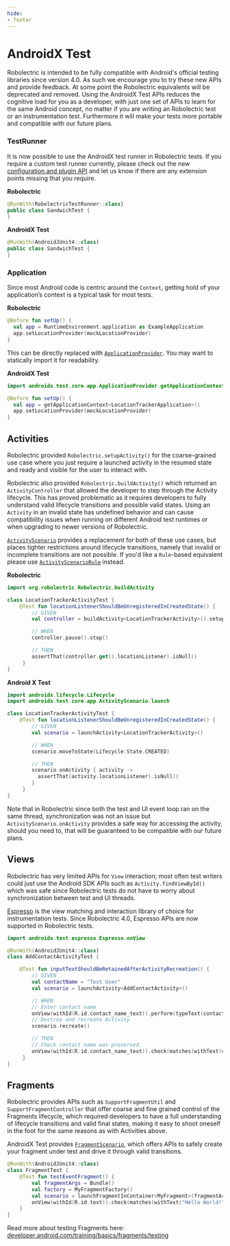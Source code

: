 ```yaml
---
hide:
- footer
---
```


# AndroidX Test

Robolectric is intended to be fully compatible with Android's official testing libraries since version 4.0.
As such we encourage you to try these new APIs and provide feedback. At some point the Robolectric equivalents will
be deprecated and removed. Using the AndroidX Test APIs reduces the cognitive load for you as a developer, with just one
set of APIs to learn for the same Android concept, no matter if you are writing an Robolectric test or an instrumentation
test. Furthermore it will make your tests more portable and compatible with our future plans.

### TestRunner

It is now possible to use the AndroidX test runner in Robolectric tests. If you require a custom test runner currently,
please check out the new [configuration and plugin API](javadoc/latest/org/robolectric/pluginapi/package-summary.html)
and let us know if there are any extension points missing that you require.

**Robolectric**
```kotlin
@RunWith(RobolectricTestRunner::class)
public class SandwichTest {
}
```

**AndroidX Test**
```kotlin
@RunWith(AndroidJUnit4::class)
public class SandwichTest {
}
```

### Application

Since most Android code is centric around the `Context`, getting hold of your application’s context is a typical task
for most tests. 

**Robolectric**
```kotlin
@Before fun setUp() {
  val app = RuntimeEnvironment.application as ExampleApplication
  app.setLocationProvider(mockLocationProvider)
}
```

This can be directly replaced with [`ApplicationProvider`](https://developer.android.com/reference/androidx/test/core/app/ApplicationProvider).
You may want to statically import it for readability. 

**AndroidX Test**
```kotlin
import androidx.test.core.app.ApplicationProvider.getApplicationContext

@Before fun setUp() {
  val app = getApplicationContext<LocationTrackerApplication>()
  app.setLocationProvider(mockLocationProvider)
}
```

## Activities

Robolectric provided `Robolectric.setupActivity()` for the coarse-grained use case where you just require
a launched activity in the resumed state and ready and visible for the user to interact with. 

Robolectric also provided `Robolectric.buildActivity()` which returned an `ActivityController` that allowed
the developer to step through the Activity lifecycle. This has proved problematic as it requires developers
to fully understand valid lifecycle transitions and possible valid states. Using an `Activity` in an invalid state
has undefined behavior and can cause compatibility issues when running on different Android test runtimes
or when upgrading to newer versions of Robolectric.

[`ActivityScenario`](https://developer.android.com/reference/androidx/test/core/app/ActivityScenario) provides a
replacement for both of these use cases, but places tighter restrictions around lifecycle transitions, namely that
invalid or incomplete transitions are not possible. If you'd like a `Rule`-based equivalent please use
[`ActivityScenarioRule`](https://developer.android.com/reference/androidx/test/ext/junit/rules/ActivityScenarioRule)
instead.

**Robolectric**
```kotlin
import org.robolectric.Robolectric.buildActivity

class LocationTrackerActivityTest {
    @Test fun locationListenerShouldBeUnregisteredInCreatedState() {
        // GIVEN
        val controller = buildActivity<LocationTrackerActivity>().setup()

        // WHEN
        controller.pause().stop()

        // THEN
        assertThat(controller.get().locationListener).isNull()
     }
}
```

**Android X Test**
```kotlin
import androidx.lifecycle.Lifecycle
import androidx.test.core.app.ActivityScenario.launch

class LocationTrackerActivityTest {
    @Test fun locationListenerShouldBeUnregisteredInCreatedState() {
        // GIVEN
        val scenario = launchActivity<LocationTrackerActivity>()

        // WHEN
        scenario.moveToState(Lifecycle.State.CREATED)

        // THEN
        scenario.onActivity { activity ->
          assertThat(activity.locationListener).isNull()
        }
     }
}
```

Note that in Robolectric since both the test and UI event loop ran on the same thread, synchronization was not an
issue but `ActivityScenario.onActivity` provides a safe way for accessing the activity, should you need to, that
will be guaranteed to be compatible with our future plans.

## Views

Robolectric has very limited APIs for `View` interaction; most often test writers could just use the Android SDK APIs such as
`Activity.findViewById()` which was safe since Robolectric tests do not have to worry about synchronization between test and
UI threads.

[Espresso](https://developer.android.com/training/testing/espresso/) is the view
matching and interaction library of choice for instrumentation tests. Since Robolectric
4.0, Espresso APIs are now supported in Robolectric tests.

```kotlin
import androidx.test.espresso.Espresso.onView

@RunWith(AndroidJUnit4::class)
class AddContactActivityTest {

    @Test fun inputTextShouldBeRetainedAfterActivityRecreation() {
        // GIVEN
        val contactName = "Test User"
        val scenario = launchActivity<AddContactActivity>()

        // WHEN
        // Enter contact name
        onView(withId(R.id.contact_name_text)).perform(typeText(contactName))
        // Destroy and recreate Activity
        scenario.recreate()

        // THEN
        // Check contact name was preserved.
        onView(withId(R.id.contact_name_text)).check(matches(withText(contactName)))
     }
}
```

## Fragments

Robolectric provides APIs such as `SupportFragmentUtil` and `SupportFragmentController` that offer coarse and fine
grained control of the Fragments lifecycle, which required developers to have a full understanding of lifecycle
transitions and valid final states, making it easy to shoot oneself in the foot for the same reasons as with Activities above.

AndroidX Test provides [`FragmentScenario`](https://developer.android.com/reference/androidx/fragment/app/testing/FragmentScenario),
which offers APIs to safely create your fragment under test and drive it through
valid transitions.

```kotlin
@RunWith(AndroidJUnit4::class)
class FragmentTest {
    @Test fun testEventFragment() {
        val fragmentArgs = Bundle()
        val factory = MyFragmentFactory()
        val scenario = launchFragmentInContainer<MyFragment>(fragmentArgs, factory)
        onView(withId(R.id.text)).check(matches(withText("Hello World!")))
    }
}
```

Read more about testing Fragments here: [developer.android.com/training/basics/fragments/testing](https://developer.android.com/training/basics/fragments/testing)
